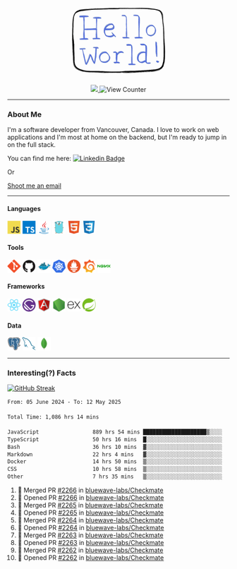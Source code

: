 <div align="center">
    <img src="./img/hello_world.webp" height="200px" width="">
    <div>
        <a href="https://www.linkedin.com/in/ajhollid">
            <img src="https://img.shields.io/badge/LinkedIn-blue"/>
        </a>
        <img src="https://komarev.com/ghpvc/?username=ajhollid&color=yellow" alt="View Counter">
    </div>
</div>

---

### About Me

I'm a software developer from Vancouver, Canada. I love to work on web applications and I'm most at home on the backend, but I'm ready to jump in on the full stack.

You can find me here: [![Linkedin Badge](https://img.shields.io/badge/-ajhollid-blue?style=flat&logo=Linkedin&logoColor=white)](https://www.linkedin.com/in/ajhollid)

Or

[Shoot me an email](mailto:ajhollid@gmail.com)

---

#### Languages

<div>
    <img src="./img/devicons/javascript-original.svg" width=30 height=30 alt="JavaScript">
    <img src="/img/devicons/typescript-original.svg" width=30 height=30 alt="TypeScript">
    <img src="./img/devicons/java-original.svg" width=30 height=30 alt="Java">
    <img src="./img/devicons/go-original.svg" width=30 height=30 alt="Golang">
    <img src="./img/devicons/html5-original.svg" width=30 height=30 alt="HTML 5">
    <img src="./img/devicons/css3-original.svg" width=30 height=30 alt="CSS 3">
</div>

#### Tools

<div>
    <img src="./img/devicons/git-original.svg" width=30 height=30 alt="Git">
    <img src="./img/devicons/github-original.svg" width=30 height=30 alt="Github">
    <img src="./img/devicons/docker-original.svg" width=30 
    height=30 alt="Docker">
    <img src="./img/devicons/kubernetes-original.svg" width=30 height=30 alt="K8">
    <img src="./img/devicons/prometheus-original.svg" width=30 height=30 alt="Prometheus">
    <img src="./img/devicons/grafana-original.svg" width=30 height=30 alt="Grafana">
    <img src="./img/devicons/nginx-original.svg" width=30 height=30 alt="Nginx">
</div>

#### Frameworks

<div>
    <img src="./img/devicons/react-original.svg" width=30 height=30 alt="React">
    <img src="./img/devicons/gatsby-original.svg" width=30 height=30 alt="Gatsby">
    <img src="./img/devicons/angularjs-original.svg" width=30 height=30 alt="AngularJS">
    <img src="./img/devicons/nodejs-original.svg" width=30 height=30 alt="NodeJS">
    <img src="./img/devicons/express-original.svg" width=30 height=30 alt="Express">
    <img src="./img/devicons/spring-original.svg" width=30 height=30 alt="Spring">
</div>

#### Data

<div>
    <img src="./img/devicons/postgresql-original.svg" width=30 height=30 alt="Postgresql">
    <img src="./img/devicons/mysql-original.svg" width=30 height=30 alt="Mysql">
    <img src="./img/devicons/mongodb-original.svg" width=30 height=30 alt="MongoDB">
</div>

---

### Interesting(?) Facts

[![GitHub Streak](http://github-readme-streak-stats.herokuapp.com?user=ajhollid)](https://git.io/streak-stats)

 <!--START_SECTION:waka-->

```txt
From: 05 June 2024 - To: 12 May 2025

Total Time: 1,086 hrs 14 mins

JavaScript                 889 hrs 54 mins ████████████████████▒░░░░   81.36 %
TypeScript                 50 hrs 16 mins  █░░░░░░░░░░░░░░░░░░░░░░░░   04.60 %
Bash                       36 hrs 10 mins  ▓░░░░░░░░░░░░░░░░░░░░░░░░   03.31 %
Markdown                   22 hrs 4 mins   ▓░░░░░░░░░░░░░░░░░░░░░░░░   02.02 %
Docker                     14 hrs 50 mins  ▒░░░░░░░░░░░░░░░░░░░░░░░░   01.36 %
CSS                        10 hrs 58 mins  ▒░░░░░░░░░░░░░░░░░░░░░░░░   01.00 %
Other                      7 hrs 35 mins   ▒░░░░░░░░░░░░░░░░░░░░░░░░   00.69 %
```

<!--END_SECTION:waka-->


<!--START_SECTION:activity-->
1. 🎉 Merged PR [#2266](https://github.com/bluewave-labs/Checkmate/pull/2266) in [bluewave-labs/Checkmate](https://github.com/bluewave-labs/Checkmate)
2. 💪 Opened PR [#2266](https://github.com/bluewave-labs/Checkmate/pull/2266) in [bluewave-labs/Checkmate](https://github.com/bluewave-labs/Checkmate)
3. 🎉 Merged PR [#2265](https://github.com/bluewave-labs/Checkmate/pull/2265) in [bluewave-labs/Checkmate](https://github.com/bluewave-labs/Checkmate)
4. 💪 Opened PR [#2265](https://github.com/bluewave-labs/Checkmate/pull/2265) in [bluewave-labs/Checkmate](https://github.com/bluewave-labs/Checkmate)
5. 🎉 Merged PR [#2264](https://github.com/bluewave-labs/Checkmate/pull/2264) in [bluewave-labs/Checkmate](https://github.com/bluewave-labs/Checkmate)
6. 💪 Opened PR [#2264](https://github.com/bluewave-labs/Checkmate/pull/2264) in [bluewave-labs/Checkmate](https://github.com/bluewave-labs/Checkmate)
7. 🎉 Merged PR [#2263](https://github.com/bluewave-labs/Checkmate/pull/2263) in [bluewave-labs/Checkmate](https://github.com/bluewave-labs/Checkmate)
8. 💪 Opened PR [#2263](https://github.com/bluewave-labs/Checkmate/pull/2263) in [bluewave-labs/Checkmate](https://github.com/bluewave-labs/Checkmate)
9. 🎉 Merged PR [#2262](https://github.com/bluewave-labs/Checkmate/pull/2262) in [bluewave-labs/Checkmate](https://github.com/bluewave-labs/Checkmate)
10. 💪 Opened PR [#2262](https://github.com/bluewave-labs/Checkmate/pull/2262) in [bluewave-labs/Checkmate](https://github.com/bluewave-labs/Checkmate)
<!--END_SECTION:activity-->
